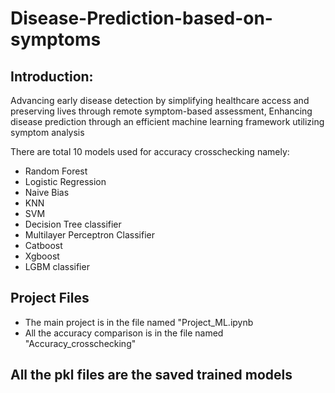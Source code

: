 # Disease-Prediction-based-on-symptoms

## Introduction:

Advancing early disease detection by simplifying healthcare access and preserving lives through remote symptom-based assessment,
Enhancing disease prediction through an efficient machine learning framework utilizing symptom analysis

There are total 10 models used for accuracy crosschecking namely:

- Random Forest
- Logistic Regression
- Naive Bias
- KNN
- SVM
- Decision Tree classifier
- Multilayer Perceptron Classifier
- Catboost
- Xgboost
- LGBM classifier

## Project Files
* The main project is in the file named "Project_ML.ipynb
* All the accuracy comparison is in the file named "Accuracy_crosschecking"

## All the pkl files are the saved trained models 



